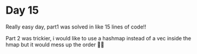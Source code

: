 # Day 15

Really easy day, part1 was solved in like 15 lines of code!!

Part 2 was trickier, i would like to use a hashmap instead of a vec inside the hmap but it would mess up the order 💁‍♀️
